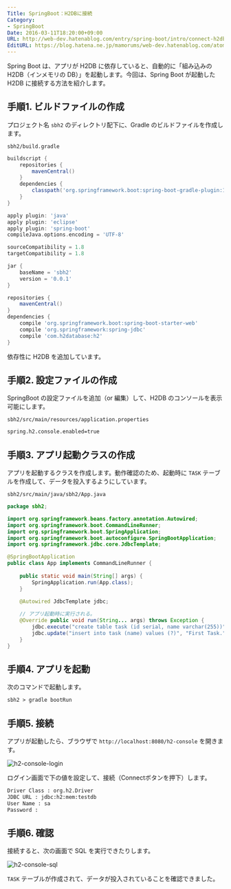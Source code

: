 ```yaml
---
Title: SpringBoot：H2DBに接続
Category:
- SpringBoot
Date: 2016-03-11T18:20:00+09:00
URL: http://web-dev.hatenablog.com/entry/spring-boot/intro/connect-h2db
EditURL: https://blog.hatena.ne.jp/mamorums/web-dev.hatenablog.com/atom/entry/10328749687179110941
---
```


Spring Boot は、アプリが H2DB に依存していると、自動的に「組み込みの H2DB（インメモリの DB）」を起動します。今回は、Spring Boot が起動した H2DB に接続する方法を紹介します。


## 手順1. ビルドファイルの作成
プロジェクト名 `sbh2` のディレクトリ配下に、Gradle のビルドファイルを作成します。

`sbh2/build.gradle`

```gradle
buildscript {
    repositories {
        mavenCentral()
    }
    dependencies {
        classpath('org.springframework.boot:spring-boot-gradle-plugin:1.3.3.RELEASE')
    }
}

apply plugin: 'java'
apply plugin: 'eclipse'
apply plugin: 'spring-boot'
compileJava.options.encoding = 'UTF-8'

sourceCompatibility = 1.8
targetCompatibility = 1.8

jar {
    baseName = 'sbh2'
    version = '0.0.1'
}

repositories {
    mavenCentral()
}
dependencies {
    compile 'org.springframework.boot:spring-boot-starter-web'
    compile 'org.springframework:spring-jdbc'
    compile 'com.h2database:h2'
}
```

依存性に H2DB を追加しています。


## 手順2. 設定ファイルの作成
SpringBoot の設定ファイルを追加（or 編集）して、H2DB のコンソールを表示可能にします。

`sbh2/src/main/resources/application.properties`

```txt
spring.h2.console.enabled=true
```


## 手順3. アプリ起動クラスの作成
アプリを起動するクラスを作成します。動作確認のため、起動時に `TASK` テーブルを作成して、データを投入するようにしています。


`sbh2/src/main/java/sbh2/App.java`

```java
package sbh2;

import org.springframework.beans.factory.annotation.Autowired;
import org.springframework.boot.CommandLineRunner;
import org.springframework.boot.SpringApplication;
import org.springframework.boot.autoconfigure.SpringBootApplication;
import org.springframework.jdbc.core.JdbcTemplate;

@SpringBootApplication
public class App implements CommandLineRunner {
	
	public static void main(String[] args) {
		SpringApplication.run(App.class);
	}
	
	@Autowired JdbcTemplate jdbc;

	// アプリ起動時に実行される。
	@Override public void run(String... args) throws Exception {
		jdbc.execute("create table task (id serial, name varchar(255))");
		jdbc.update("insert into task (name) values (?)", "First Task.");
	}
}
```


## 手順4. アプリを起動
次のコマンドで起動します。

```txt
sbh2 > gradle bootRun
```


## 手順5. 接続
アプリが起動したら、ブラウザで `http://localhost:8080/h2-console` を開きます。

![h2-console-login](http://cdn-ak.f.st-hatena.com/images/fotolife/m/mamorums/20160814/20160814221435.png)

ログイン画面で下の値を設定して、接続（Connectボタンを押下）します。

```txt
Driver Class : org.h2.Driver
JDBC URL : jdbc:h2:mem:testdb
User Name : sa
Password :
```

## 手順6. 確認
接続すると、次の画面で SQL を実行できたりします。

![h2-console-sql](http://cdn-ak.f.st-hatena.com/images/fotolife/m/mamorums/20160814/20160814221436.png)

`TASK` テーブルが作成されて、データが投入されていることを確認できました。

